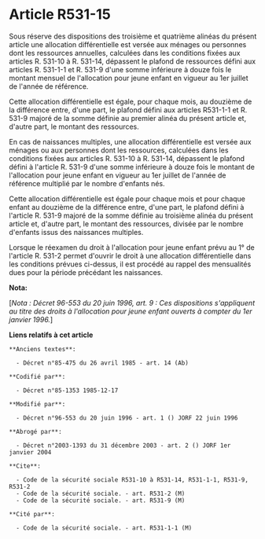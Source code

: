 # Article R531-15

Sous réserve des dispositions des troisième et quatrième alinéas du présent article une allocation différentielle est versée
aux ménages ou personnes dont les ressources annuelles, calculées dans les conditions fixées aux articles R. 531-10 à R.
531-14, dépassent le plafond de ressources défini aux articles R. 531-1-1 et R. 531-9 d'une somme inférieure à douze fois le
montant mensuel de l'allocation pour jeune enfant en vigueur au 1er juillet de l'année de référence.

Cette allocation différentielle est égale, pour chaque mois, au douzième de la différence entre, d'une part, le plafond
défini aux articles R531-1-1 et R. 531-9 majoré de la somme définie au premier alinéa du présent article et, d'autre part, le
montant des ressources.

En cas de naissances multiples, une allocation différentielle est versée aux ménages ou aux personnes dont les ressources,
calculées dans les conditions fixées aux articles R. 531-10 à R. 531-14, dépassent le plafond défini à l'article R. 531-9
d'une somme inférieure à douze fois le montant de l'allocation pour jeune enfant en vigueur au 1er juillet de l'année de
référence multiplié par le nombre d'enfants nés.

Cette allocation différentielle est égale pour chaque mois et pour chaque enfant au douzième de la différence entre, d'une
part, le plafond défini à l'article R. 531-9 majoré de la somme définie au troisième alinéa du présent article et, d'autre
part, le montant des ressources, divisée par le nombre d'enfants issus des naissances multiples.

Lorsque le réexamen du droit à l'allocation pour jeune enfant prévu au 1° de l'article R. 531-2 permet d'ouvrir le droit à
une allocation différentielle dans les conditions prévues ci-dessus, il est procédé au rappel des mensualités dues pour la
période précédant les naissances.

**Nota:**

[*Nota : Décret 96-553 du 20 juin 1996, art. 9 : Ces dispositions s'appliquent au titre des droits à l'allocation pour jeune
enfant ouverts à compter du 1er janvier 1996.*]

**Liens relatifs à cet article**

	**Anciens textes**:

	  - Décret n°85-475 du 26 avril 1985 - art. 14 (Ab)

	**Codifié par**:

	  - Décret n°85-1353 1985-12-17

	**Modifié par**:

	  - Décret n°96-553 du 20 juin 1996 - art. 1 () JORF 22 juin 1996

	**Abrogé par**:

	  - Décret n°2003-1393 du 31 décembre 2003 - art. 2 () JORF 1er janvier 2004

	**Cite**:

	  - Code de la sécurité sociale R531-10 à R531-14, R531-1-1, R531-9, R531-2
	  - Code de la sécurité sociale. - art. R531-2 (M)
	  - Code de la sécurité sociale. - art. R531-9 (M)

	**Cité par**:

	  - Code de la sécurité sociale. - art. R531-1-1 (M)
